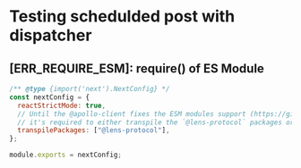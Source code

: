 # Testing schedulded post with dispatcher

## [ERR_REQUIRE_ESM]: require() of ES Module

```js
/** @type {import('next').NextConfig} */
const nextConfig = {
  reactStrictMode: true,
  // Until the @apollo-client fixes the ESM modules support (https://github.com/apollographql/apollo-feature-requests/issues/287)
  // it's required to either transpile the `@lens-protocol` packages or make sure they won't get `imported` during SSR.
  transpilePackages: ["@lens-protocol"],
};

module.exports = nextConfig;
```

